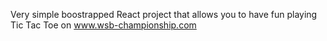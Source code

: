 Very simple boostrapped React project that allows you to have fun playing Tic Tac Toe on www.wsb-championship.com
